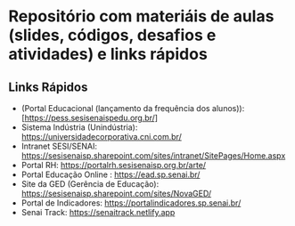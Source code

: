 # Repositório com materiáis de aulas (slides, códigos, desafios e atividades) e links rápidos
## Links Rápidos

* (Portal Educacional (lançamento da frequência dos alunos)): [https://pess.sesisenaispedu.org.br/]
* Sistema Indústria (Unindústria): https://universidadecorporativa.cni.com.br/
* Intranet SESI/SENAI: https://sesisenaisp.sharepoint.com/sites/intranet/SitePages/Home.aspx
* Portal RH: https://portalrh.sesisenaisp.org.br/arte/
* Portal Educação Online : https://ead.sp.senai.br/
* Site da GED (Gerência de Educação): https://sesisenaisp.sharepoint.com/sites/NovaGED/
* Portal de Indicadores: https://portalindicadores.sp.senai.br/
* Senai Track: https://senaitrack.netlify.app
